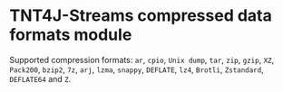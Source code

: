 # TNT4J-Streams compressed data formats module

Supported compression formats: `ar`, `cpio`, `Unix dump`, `tar`, `zip`, `gzip`, `XZ`, `Pack200`, `bzip2`, `7z`, `arj`, `lzma`, `snappy`, 
`DEFLATE`, `lz4`, `Brotli`, `Zstandard`, `DEFLATE64` and `Z`.
 